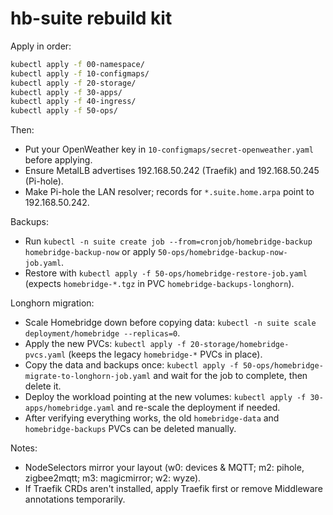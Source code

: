 # hb-suite rebuild kit

Apply in order:

```bash
kubectl apply -f 00-namespace/
kubectl apply -f 10-configmaps/
kubectl apply -f 20-storage/
kubectl apply -f 30-apps/
kubectl apply -f 40-ingress/
kubectl apply -f 50-ops/
```

Then:
- Put your OpenWeather key in `10-configmaps/secret-openweather.yaml` before applying.
- Ensure MetalLB advertises 192.168.50.242 (Traefik) and 192.168.50.245 (Pi-hole).
- Make Pi-hole the LAN resolver; records for `*.suite.home.arpa` point to 192.168.50.242.

Backups:
- Run `kubectl -n suite create job --from=cronjob/homebridge-backup homebridge-backup-now` or apply `50-ops/homebridge-backup-now-job.yaml`.
- Restore with `kubectl apply -f 50-ops/homebridge-restore-job.yaml` (expects `homebridge-*.tgz` in PVC `homebridge-backups-longhorn`).

Longhorn migration:
- Scale Homebridge down before copying data: `kubectl -n suite scale deployment/homebridge --replicas=0`.
- Apply the new PVCs: `kubectl apply -f 20-storage/homebridge-pvcs.yaml` (keeps the legacy `homebridge-*` PVCs in place).
- Copy the data and backups once: `kubectl apply -f 50-ops/homebridge-migrate-to-longhorn-job.yaml` and wait for the job to complete, then delete it.
- Deploy the workload pointing at the new volumes: `kubectl apply -f 30-apps/homebridge.yaml` and re-scale the deployment if needed.
- After verifying everything works, the old `homebridge-data` and `homebridge-backups` PVCs can be deleted manually.

Notes:
- NodeSelectors mirror your layout (w0: devices & MQTT; m2: pihole, zigbee2mqtt; m3: magicmirror; w2: wyze).
- If Traefik CRDs aren't installed, apply Traefik first or remove Middleware annotations temporarily.
